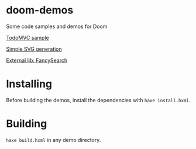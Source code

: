 # doom-demos

Some code samples and demos for Doom

[TodoMVC sample](https://rawgit.com/fponticelli/doom-demos/master/00.todomvc/index.html)

[Simple SVG generation](https://rawgit.com/fponticelli/doom-demos/master/01.svg/www/index.html)

[External lib: FancySearch](https://rawgit.com/fponticelli/doom-demos/master/02.fancysearch/www/index.html)

# Installing

Before building the demos, install the dependencies with `haxe install.hxml`.

# Building

`haxe build.hxml` in any demo directory.
